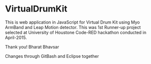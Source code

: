 # VirtualDrumKit

This is web application in JavaScript for Virtual Drum Kit using Myo ArmBand and Leap Motion detector.
This was 1st Runner-up project selected at University of Houstone Code-RED hackathon conducted in April-2015.

Thank you!
Bharat Bhavsar

Changes through GitBash and Eclipse together
